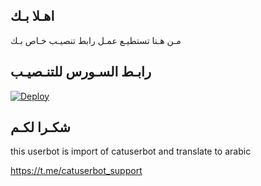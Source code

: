 ## اهـلا بـك
مـن هـنا تستطيـع عمـل رابط تنصيـب خـاص بـك

## رابـط السـورس للتنـصيـب

[![Deploy](https://www.herokucdn.com/deploy/button.svg)](https://heroku.com/deploy?template=https://github.com/Oksw1/jmthon)

## شكـرا لكـم 


this userbot is import of catuserbot and translate to arabic

https://t.me/catuserbot_support
